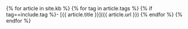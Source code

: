 {% for article in site.kb %}
{% for tag in article.tags %}
{% if tag==include.tag %}- [{{ article.title }}]({{ article.url }})
{% endfor %}
{% endfor %}
